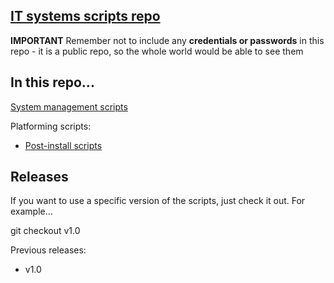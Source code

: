## [IT systems scripts repo](https://github.com/IE-Robotics-Lab/scripts/tree/main/setup)

**IMPORTANT** Remember not to include any **credentials or passwords** in this repo - it is a
public repo, so the whole world would be able to see them

## In this repo...

[System management scripts](sysman.org)

Platforming scripts:
- [Post-install scripts](postinstall.org)

## Releases

If you want to use a specific version of the scripts, just check it out. For example...

git checkout v1.0

Previous releases:
- v1.0
